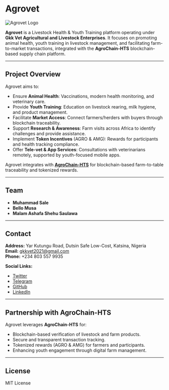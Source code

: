 # Agrovet

![Agrovet Logo](logo.png)

**Agrovet** is a Livestock Health & Youth Training platform operating under **Gkk Vet Agricultural and Livestock Enterprises**. It focuses on promoting animal health, youth training in livestock management, and facilitating farm-to-market transactions, integrated with the **AgroChain-HTS** blockchain-based supply chain platform.

---

## Project Overview

Agrovet aims to:

- Ensure **Animal Health**: Vaccinations, modern health monitoring, and veterinary care.
- Provide **Youth Training**: Education on livestock rearing, milk hygiene, and product management.
- Facilitate **Market Access**: Connect farmers/herders with buyers through blockchain traceability.
- Support **Research & Awareness**: Farm visits across Africa to identify challenges and provide assistance.
- Implement **Token Incentives** (AGRO & AMG): Rewards for participants and health tracking compliance.
- Offer **Tele-vet & App Services**: Consultations with veterinarians remotely, supported by youth-focused mobile apps.

Agrovet integrates with **[AgroChain-HTS](https://github.com/Binkado2014/AgroChain-HTS)** for blockchain-based farm-to-table traceability and tokenized rewards.

---

## Team

- **Muhammad Sale**  
- **Bello Musa**  
- **Malam Ashafa Shehu Saulawa**

---

## Contact

**Address:** Yar Kutungu Road, Dutsin Safe Low-Cost, Katsina, Nigeria  
**Email:** gkkvet2021@gmail.com  
**Phone:** +234 803 557 9935  

**Social Links:**  
- [Twitter](https://x.com/)  
- [Telegram](https://t.me/)  
- [GitHub](https://github.com/Binkado2014/AgroChain-HTS)  
- [LinkedIn](https://www.linkedin.com/)

---

## Partnership with AgroChain-HTS

Agrovet leverages **AgroChain-HTS** for:

- Blockchain-based verification of livestock and farm products.
- Secure and transparent transaction tracking.
- Tokenized rewards (AGRO & AMG) for farmers and participants.
- Enhancing youth engagement through digital farm management.

---

## License

MIT License
